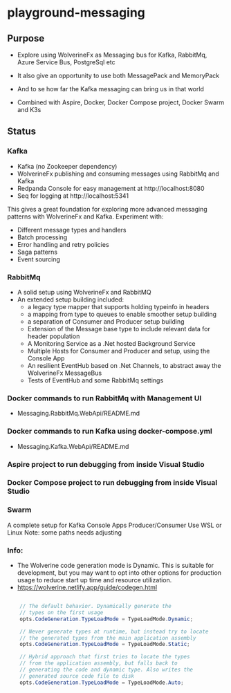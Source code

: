 # playground-messaging

## Purpose
- Explore using WolverineFx as Messaging bus for Kafka, RabbitMq, Azure Service Bus, PostgreSql etc

- It also give an opportunity to use both MessagePack and MemoryPack
- And to se how far the Kafka messaging can bring us in that world
- Combined with Aspire, Docker, Docker Compose project, Docker Swarm and K3s



## Status

### Kafka
- Kafka (no Zookeeper dependency)
- WolverineFx publishing and consuming messages using RabbitMq and Kafka
- Redpanda Console for easy management at http://localhost:8080
- Seq for logging at http://localhost:5341

This gives a great foundation for exploring more advanced messaging patterns with WolverineFx and Kafka. 
Experiment with:

- Different message types and handlers
- Batch processing
- Error handling and retry policies
- Saga patterns
- Event sourcing


### RabbitMq

- A solid setup using WolverineFx and RabbitMQ
- An extended setup building included: 
  - a legacy type mapper that supports holding typeinfo in headers
  - a mapping from type to queues to enable smoother setup building
  - a separation of Consumer and Producer setup building
  - Extension of the Message base type to include relevant data for header population
  - A Monitoring Service as a .Net hosted Background Service
  - Multiple Hosts for Consumer and Producer and setup, using the Console App
  - An resilient EventHub based on .Net Channels, to abstract away the WolverineFx MessageBus
  - Tests of EventHub and some RabbitMq settings


### Docker commands to run RabbitMq with Management UI
- Messaging.RabbitMq.WebApi/README.md


### Docker commands to run Kafka using docker-compose.yml
- Messaging.Kafka.WebApi/README.md

### Aspire project to run debugging from inside Visual Studio

### Docker Compose project to run debugging from inside Visual Studio

 
### Swarm
A complete setup for Kafka Console Apps Producer/Consumer
Use WSL or Linux
Note: some paths needs adjusting



### Info:
- The Wolverine code generation mode is Dynamic. This is suitable for development, but you may want to opt into other options for production usage to reduce start up time and resource utilization.
- https://wolverine.netlify.app/guide/codegen.html

```csharp

    // The default behavior. Dynamically generate the
    // types on the first usage
    opts.CodeGeneration.TypeLoadMode = TypeLoadMode.Dynamic;

    // Never generate types at runtime, but instead try to locate
    // the generated types from the main application assembly
    opts.CodeGeneration.TypeLoadMode = TypeLoadMode.Static;

    // Hybrid approach that first tries to locate the types
    // from the application assembly, but falls back to
    // generating the code and dynamic type. Also writes the
    // generated source code file to disk
    opts.CodeGeneration.TypeLoadMode = TypeLoadMode.Auto;

```
